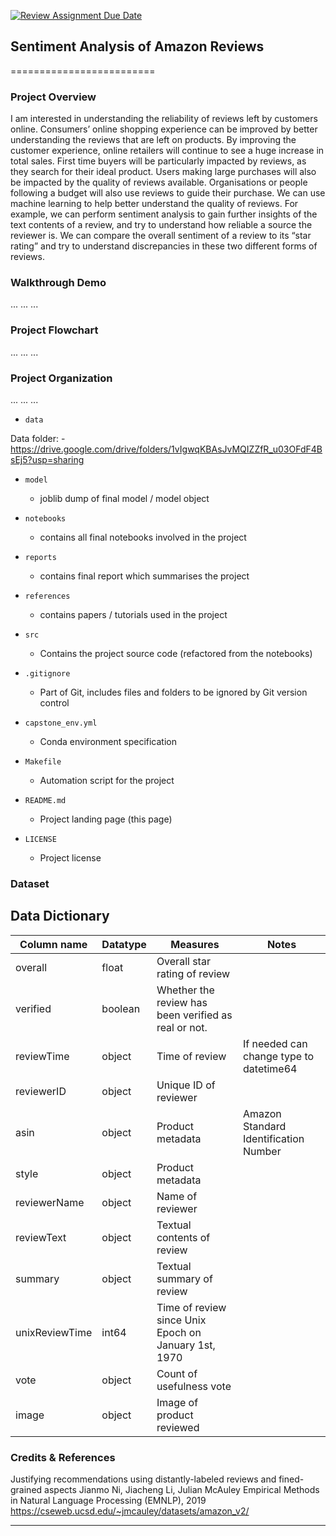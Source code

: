 [![Review Assignment Due Date](https://classroom.github.com/assets/deadline-readme-button-24ddc0f5d75046c5622901739e7c5dd533143b0c8e959d652212380cedb1ea36.svg)](https://classroom.github.com/a/0GBBWOiF)
## Sentiment Analysis of Amazon Reviews
=========================

### Project Overview

I am interested in understanding the reliability of reviews left by customers online. Consumers’ online shopping experience can be improved by better understanding
the reviews that are left on products. By improving the customer experience, online retailers will continue to see a huge increase in total sales. First time buyers will be
particularly impacted by reviews, as they search for their ideal product. Users making large purchases will also be impacted by the quality of reviews available.
Organisations or people following a budget will also use reviews to guide their purchase. We can use machine learning to help better understand the quality of reviews. For example, we can perform sentiment analysis to gain further insights of the text contents of a review, and try to understand how reliable a source the reviewer is. We
can compare the overall sentiment of a review to its “star rating” and try to understand discrepancies in these two different forms of reviews.
### Walkthrough Demo

...
...
...

### Project Flowchart

...
...
...

### Project Organization

...
...
...

* `data` 

Data folder:
    - https://drive.google.com/drive/folders/1vIgwqKBAsJvMQIZZfR_u03OFdF4BsEj5?usp=sharing


* `model`
    - joblib dump of final model / model object

* `notebooks`
    - contains all final notebooks involved in the project

* `reports`
    - contains final report which summarises the project

* `references`
    - contains papers / tutorials used in the project

* `src`
    - Contains the project source code (refactored from the notebooks)

* `.gitignore`
    - Part of Git, includes files and folders to be ignored by Git version control

* `capstone_env.yml`
    - Conda environment specification

* `Makefile`
    - Automation script for the project

* `README.md`
    - Project landing page (this page)

* `LICENSE`
    - Project license

### Dataset
 ## Data Dictionary

| Column name    | Datatype | Measures| Notes|
| -------------- | -------- | ---------------------------------------------------- | --------------------------------------- |
| overall        | float    | Overall star rating of review   |                                         |
| verified       | boolean  | Whether the review has been verified as real or not. | |
| reviewTime     | object   | Time of review    | If needed can change type to datetime64 |
| reviewerID     | object   | Unique ID of reviewer                                |                                         |
| asin           | object   | Product metadata  |Amazon Standard Identification Number|
| style          | object   | Product metadata                                     |                                         |
| reviewerName   | object   | Name of reviewer                                     |                                         |
| reviewText     | object   | Textual contents of review                           |                                         |
| summary        | object   | Textual summary of review                            |                                         |
| unixReviewTime | int64    | Time of review since Unix Epoch on January 1st, 1970 |                                         |
| vote           | object   | Count of usefulness vote                             |                                         |
| image          | object   | Image of product reviewed                            |                                         |

### Credits & References
Justifying recommendations using distantly-labeled reviews and fined-grained aspects
Jianmo Ni, Jiacheng Li, Julian McAuley
Empirical Methods in Natural Language Processing (EMNLP), 2019 https://cseweb.ucsd.edu/~jmcauley/datasets/amazon_v2/

--------